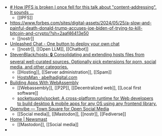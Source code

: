 - [# How IPFS is broken I once fell for this talk about "content-addressing". It sounds ...](https://njump.me/naddr1qqyxgdfsxvck2dtzqgsrhuxx8l9ex335q7he0f09aej04zpazpl0ne2cgukyawd24mayt8grqsqqqa28zc86w7)
	- [[IPFS]]
- https://www.forbes.com/sites/digital-assets/2024/05/25/a-slow-and-painful-death-donald-trump-accuses-joe-biden-of-trying-to-kill-bitcoin-and-crypto/?sh=2aaf46413e50
	- [[nostr]]
- [Unleashed Chat - One button to deploy your own chat](https://unleashed.chat/)
	- [[nostr]], [[Open LLM]], [[Chatbot]]
- [StevenBlack/hosts: 🔒 Consolidating and extending hosts files from several well-curated sources. Optionally pick extensions for porn, social media, and other categories.](https://github.com/StevenBlack/hosts)
	- [[Hosting]], [[Server administration]], [[Spam]]
	- [HostsMan · abelhadigital.com](https://www.abelhadigital.com/hostsman/)
- [Building Apps With WebAssembly](https://socketsupply.co/blog/building-apps-with-webassembly/)
	- [[Webassembly]], [[P2P]], [[Decentralized web]], [[Local first software]]
	- [socketsupply/socket: A cross-platform runtime for Web developers to build desktop & mobile apps for any OS using any frontend library.](https://github.com/socketsupply/socket)
- [Openvibe — Town Square for Open Social Media](https://openvibe.social/)
	- [[Social media]], [[Mastodon]], [[nostr]], [[Fediverse]]
- [Home | Newsmast](https://newsmast.org/)
	- [[Mastodon]], [[Social media]]
-